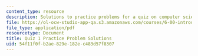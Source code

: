 ```yaml
---
content_type: resource
description: Solutions to practice problems for a quiz on computer science and programming.
file: https://ol-ocw-studio-app-qa.s3.amazonaws.com/courses/6-00-introduction-to-computer-science-and-programming-fall-2008/54f11f0fb2ae829e182ec483d57f8307_quiz1_solution.pdf
file_type: application/pdf
resourcetype: Document
title: Quiz 1 Practice Problem Solutions
uid: 54f11f0f-b2ae-829e-182e-c483d57f8307
---
```

